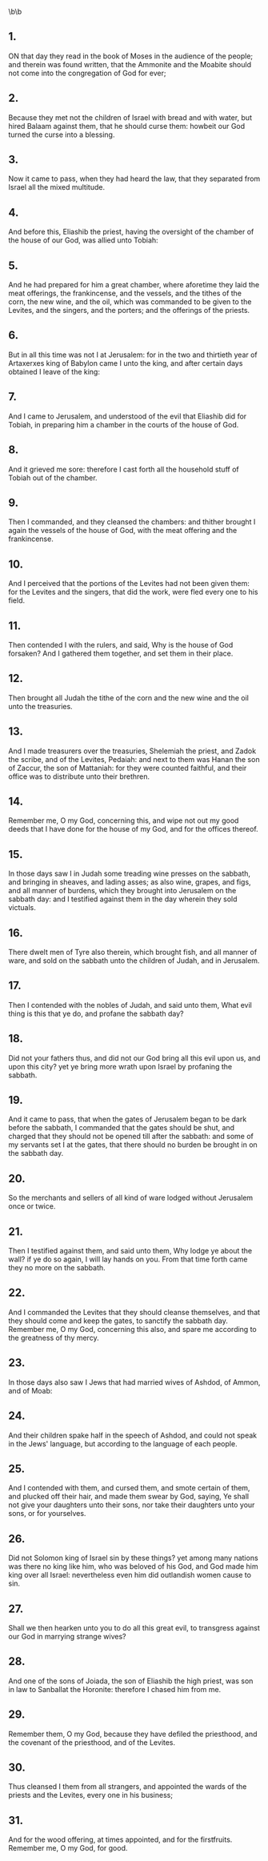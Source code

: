 \b\b
## 1.
ON that day they read in the book of Moses in the audience of the people; and therein was found written, that the Ammonite and the Moabite should not come into the congregation of God for ever;
## 2.
Because they met not the children of Israel with bread and with water, but hired Balaam against them, that he should curse them: howbeit our God turned the curse into a blessing.
## 3.
Now it came to pass, when they had heard the law, that they separated from Israel all the mixed multitude.
## 4.
And before this, Eliashib the priest, having the oversight of the chamber of the house of our God, was allied unto Tobiah:
## 5.
And he had prepared for him a great chamber, where aforetime they laid the meat offerings, the frankincense, and the vessels, and the tithes of the corn, the new wine, and the oil, which was commanded to be given to the Levites, and the singers, and the porters; and the offerings of the priests.
## 6.
But in all this time was not I at Jerusalem: for in the two and thirtieth year of Artaxerxes king of Babylon came I unto the king, and after certain days obtained I leave of the king:
## 7.
And I came to Jerusalem, and understood of the evil that Eliashib did for Tobiah, in preparing him a chamber in the courts of the house of God.
## 8.
And it grieved me sore: therefore I cast forth all the household stuff of Tobiah out of the chamber.
## 9.
Then I commanded, and they cleansed the chambers: and thither brought I again the vessels of the house of God, with the meat offering and the frankincense.
## 10.
And I perceived that the portions of the Levites had not been given them: for the Levites and the singers, that did the work, were fled every one to his field.
## 11.
Then contended I with the rulers, and said, Why is the house of God forsaken?  And I gathered them together, and set them in their place.
## 12.
Then brought all Judah the tithe of the corn and the new wine and the oil unto the treasuries.
## 13.
And I made treasurers over the treasuries, Shelemiah the priest, and Zadok the scribe, and of the Levites, Pedaiah: and next to them was Hanan the son of Zaccur, the son of Mattaniah: for they were counted faithful, and their office was to distribute unto their brethren.
## 14.
Remember me, O my God, concerning this, and wipe not out my good deeds that I have done for the house of my God, and for the offices thereof.
## 15.
In those days saw I in Judah some treading wine presses on the sabbath, and bringing in sheaves, and lading asses; as also wine, grapes, and figs, and all manner of burdens, which they brought into Jerusalem on the sabbath day: and I testified against them in the day wherein they sold victuals.
## 16.
There dwelt men of Tyre also therein, which brought fish, and all manner of ware, and sold on the sabbath unto the children of Judah, and in Jerusalem.
## 17.
Then I contended with the nobles of Judah, and said unto them, What evil thing is this that ye do, and profane the sabbath day?
## 18.
Did not your fathers thus, and did not our God bring all this evil upon us, and upon this city?  yet ye bring more wrath upon Israel by profaning the sabbath.
## 19.
And it came to pass, that when the gates of Jerusalem began to be dark before the sabbath, I commanded that the gates should be shut, and charged that they should not be opened till after the sabbath: and some of my servants set I at the gates, that there should no burden be brought in on the sabbath day.
## 20.
So the merchants and sellers of all kind of ware lodged without Jerusalem once or twice.
## 21.
Then I testified against them, and said unto them, Why lodge ye about the wall?  if ye do so again, I will lay hands on you.  From that time forth came they no more on the sabbath.
## 22.
And I commanded the Levites that they should cleanse themselves, and that they should come and keep the gates, to sanctify the sabbath day.  Remember me, O my God, concerning this also, and spare me according to the greatness of thy mercy.
## 23.
In those days also saw I Jews that had married wives of Ashdod, of Ammon, and of Moab:
## 24.
And their children spake half in the speech of Ashdod, and could not speak in the Jews' language, but according to the language of each people.
## 25.
And I contended with them, and cursed them, and smote certain of them, and plucked off their hair, and made them swear by God, saying, Ye shall not give your daughters unto their sons, nor take their daughters unto your sons, or for yourselves.
## 26.
Did not Solomon king of Israel sin by these things?  yet among many nations was there no king like him, who was beloved of his God, and God made him king over all Israel: nevertheless even him did outlandish women cause to sin.
## 27.
Shall we then hearken unto you to do all this great evil, to transgress against our God in marrying strange wives?
## 28.
And one of the sons of Joiada, the son of Eliashib the high priest, was son in law to Sanballat the Horonite: therefore I chased him from me.
## 29.
Remember them, O my God, because they have defiled the priesthood, and the covenant of the priesthood, and of the Levites.
## 30.
Thus cleansed I them from all strangers, and appointed the wards of the priests and the Levites, every one in his business;
## 31.
And for the wood offering, at times appointed, and for the firstfruits.  Remember me, O my God, for good.
